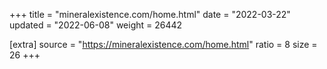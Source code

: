 +++
title = "mineralexistence.com/home.html"
date = "2022-03-22"
updated = "2022-06-08"
weight = 26442

[extra]
source = "https://mineralexistence.com/home.html"
ratio = 8
size = 26
+++
